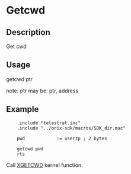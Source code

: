 # Getcwd

## Description

Get cwd

## Usage

getcwd ptr

note:
ptr may be: ptr, address

## Example

```ca65
    .include "telestrat.inc"
    .include "../orix-sdk/macros/SDK_dir.mac"

    pwd            := userzp ; 2 bytes

    getcwd pwd
    rts
```

Call [XGETCWD](../../../developer_manual/kernel/primitives/xgetcwd) kernel function.
